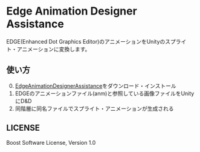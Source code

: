 # Edge Animation Designer Assistance
EDGE(Enhanced Dot Graphics Editor)のアニメーションをUnityのスプライト・アニメーションに変換します。



## 使い方

0. [EdgeAnimationDesignerAssistance](https://github.com/eral/EdgeAnimationDesignerAssistance/releases/download/v1.0.0/EADA-1.0.0.unitypackage)をダウンロード・インストール
0. EDGEのアニメーションファイル(anm)と参照している画像ファイルをUnityにD&D
0. 同階層に同名ファイルでスプライト・アニメーションが生成される


## LICENSE
Boost Software License, Version 1.0